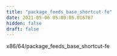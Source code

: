 ```yaml
---
title: "package_feeds_base_shortcut-fe"
date: 2021-05-06 05:09:05.016767
hidden: false
draft: false
---
```


x86/64/package_feeds_base_shortcut-fe

